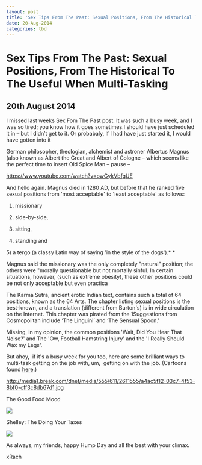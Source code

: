 ```yaml
---
layout: post
title: 'Sex Tips From The Past: Sexual Positions, From The Historical To The Useful When Multi-Tasking'
date: 20-Aug-2014
categories: tbd
---
```


# Sex Tips From The Past: Sexual Positions, From The Historical To The Useful When Multi-Tasking

## 20th August 2014

 

I missed last weeks Sex Fom The Past post. It was such a busy week,   and I was so tired; you know how it goes sometimes.I should have just scheduled it in – but I didn’t get to it. Or probabaly,   if I had have just started it,   I would have gotten into it

German philosopher, theologian, alchemist and astroner Albertus Magnus (also known as Albert the Great and Albert of Cologne – which seems like the perfect time to insert Old Spice Man – pause –

https://www.youtube.com/watch?v=owGykVbfgUE

And hello again. Magnus died in 1280 AD, but before that he ranked five sexual positions from 'most acceptable' to 'least acceptable' as follows:

1) missionary

2) side-by-side,

3) sitting,

4) standing and

5) a tergo (a classy Latin way of saying 'in the style of the dogs').* *

Magnus said the missionary was the only completely "natural" position; the others were "morally questionable but not mortally sinful. In certain situations, however, (such as extreme obesity), these other positions could be not only acceptable but even practica

The Karma Sutra, ancient erotic Indian text, contains such a total of 64 positions, known as the 64 Arts. The chapter listing sexual positions is the best-known, and a translation (different from Burton's) is in wide circulation on the Internet. This chapter was pirated from the 1Suggestions from Cosmopolitan include ‘The Linguini’ and ‘The Sensual Spoon.’

Missing, in my opinion, the common positions 'Wait, Did You Hear That Noise?' and The 'Ow, Football Hamstring Injury' and the 'I Really Should Wax my Legs'.

But ahoy,  if it's a busy week for you too, here are some brilliant ways to multi-task getting on the job with, um,  getting on with the job. (Cartoons found <a href="http://www.break.com/article/funny-kama-sutra-cartoon-positions-2611554">here</a>.)

<p The Yardwork Position</p>

<p <img class="photo-horiz" src="http://media1.break.com/dnet/media/555/611/2611555/a4ac5f12-03c7-4f53-8bf0-cff3c8db67d1.jpg" /></p>

http://media1.break.com/dnet/media/555/611/2611555/a4ac5f12-03c7-4f53-8bf0-cff3c8db67d1.jpg

The Good Food Mood

<img class="photo-horiz" src="http://media1.break.com/dnet/media/557/611/2611557/0b8d4f70-ce41-4f59-8961-e7bdb4f58ee6.jpg" />

 

<p And finally, one I'd like to send out to my dear friend <a href="http://shellity.blogspot.com.au/">Shelley</a>: The Doing Your Taxes</p>

<img class="photo-horiz" src="http://media1.break.com/dnet/media/562/611/2611562/bb82e9d4-e495-468b-aba1-206091f71e93.jpg" />

As always, my friends, happy Hump Day and all the best with your climax.

xRach
